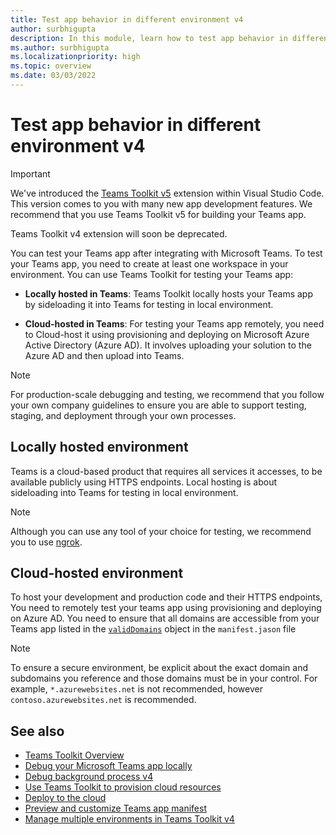```yaml
---
title: Test app behavior in different environment v4
author: surbhigupta
description: In this module, learn how to test app behavior in different environment using Teams toolkit v4.
ms.author: surbhigupta
ms.localizationpriority: high
ms.topic: overview
ms.date: 03/03/2022
---
```


# Test app behavior in different environment v4

> [!IMPORTANT]
>
> We've introduced the [Teams Toolkit v5](../teams-toolkit-fundamentals.md) extension within Visual Studio Code. This version comes to you with many new app development features. We recommend that you use Teams Toolkit v5 for building your Teams app.
>
> Teams Toolkit v4 extension will soon be deprecated.

You can test your Teams app after integrating with Microsoft Teams. To test your Teams app, you need to create at least one workspace in your environment. You can use Teams Toolkit for testing your Teams app:

* **Locally hosted in Teams**: Teams Toolkit locally hosts your Teams app by sideloading it into Teams for testing in local environment.

* **Cloud-hosted in Teams**: For testing your Teams app remotely, you need to Cloud-host it using provisioning and deploying on Microsoft Azure Active Directory (Azure AD). It involves uploading your solution to the Azure AD and then upload into Teams.

> [!NOTE]
> For production-scale debugging and testing, we recommend that you follow your own company guidelines to ensure you are able to support testing, staging, and deployment through your own processes.

## Locally hosted environment

Teams is a cloud-based product that requires all services it accesses, to be available publicly using HTTPS endpoints. Local hosting is about sideloading into Teams for testing in local environment.

> [!NOTE]
> Although you can use any tool of your choice for testing, we recommend you to use [ngrok](https://ngrok.com/download).

## Cloud-hosted environment

To host your development and production code and their HTTPS endpoints, You need to remotely test your teams app using provisioning and deploying on Azure AD. You need to ensure that all domains are accessible from your Teams app listed in the [`validDomains`](~/resources/schema/manifest-schema.md#validdomains) object in the `manifest.jason` file

> [!NOTE]
> To ensure a secure environment, be explicit about the exact domain and subdomains you reference and those domains must be in your control. For example, `*.azurewebsites.net` is not recommended, however `contoso.azurewebsites.net` is recommended.

## See also

* [Teams Toolkit Overview](../teams-toolkit-fundamentals.md)
* [Debug your Microsoft Teams app locally](../debug-local.md)
* [Debug background process v4](debug-background-process-v4.md)
* [Use Teams Toolkit to provision cloud resources](../provision.md)
* [Deploy to the cloud](../deploy.md)
* [Preview and customize Teams app manifest](../TeamsFx-preview-and-customize-app-manifest.md)
* [Manage multiple environments in Teams Toolkit v4](TeamsFx-multi-env-v4.md)
